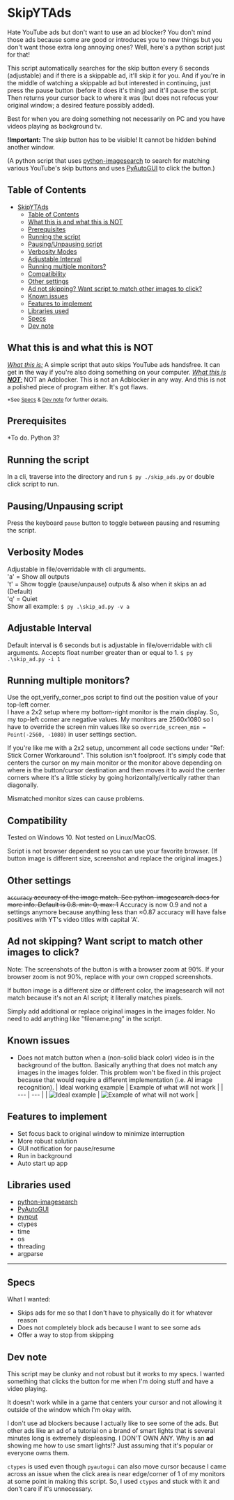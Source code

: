 # SkipYTAds

Hate YouTube ads but don't want to use an ad blocker? You don't mind those ads because some are good or introduces you to new things but you don't want those extra long annoying ones? Well, here's a python script just for that!

This script automatically searches for the skip button every 6 seconds (adjustable) and if there is a skippable ad, it'll skip it for you. And if you're in the middle of watching a skippable ad but interested in continuing, just press the pause button (before it does it's thing) and it'll pause the script. Then returns your cursor back to where it was (but does not refocus your original window; a desired feature possibly added).

Best for when you are doing something not necessarily on PC and you have videos playing as background tv.

**!Important:** The skip button has to be visible! It cannot be hidden behind another window.

(A python script that uses [python-imagesearch](https://github.com/drov0/python-imagesearch) to search for matching various YouTube's skip buttons and uses [PyAutoGUI](https://github.com/asweigart/pyautogui) to click the button.)

## Table of Contents

<!-- TOC -->

- [SkipYTAds](#skipytads)
  - [Table of Contents](#table-of-contents)
  - [What this is and what this is NOT](#what-this-is-and-what-this-is-not)
  - [Prerequisites](#prerequisites)
  - [Running the script](#running-the-script)
  - [Pausing/Unpausing script](#pausingunpausing-script)
  - [Verbosity Modes](#verbosity-modes)
  - [Adjustable Interval](#adjustable-interval)
  - [Running multiple monitors?](#running-multiple-monitors)
  - [Compatibility](#compatibility)
  - [Other settings](#other-settings)
  - [Ad not skipping? Want script to match other images to click?](#ad-not-skipping-want-script-to-match-other-images-to-click)
  - [Known issues](#known-issues)
  - [Features to implement](#features-to-implement)
  - [Libraries used](#libraries-used)
  - [Specs](#specs)
  - [Dev note](#dev-note)

<!-- /TOC -->

## What this is and what this is NOT

<u>*What this is:*</u> A simple script that auto skips YouTube ads handsfree. It can get in the way if you're also doing something on your computer.
<u>*What this is **NOT**:*</u> NOT an Adblocker. This is not an Adblocker in any way. And this is not a polished piece of program either. It's got flaws.

<sub>*See [Specs](#specs) & [Dev note](#dev-note) for further details.</sub>

## Prerequisites

*To do. Python 3?

## Running the script

In a cli, traverse into the directory and run `$ py ./skip_ads.py` or double click script to run.

## Pausing/Unpausing script

Press the keyboard `pause` button to toggle between pausing and resuming the script.

## Verbosity Modes

Adjustable in file/overridable with cli arguments.  
'a' = Show all outputs  
't' = Show toggle (pause/unpause) outputs & also when it skips an ad (Default)  
'q' = Quiet  
Show all example: `$ py .\skip_ad.py -v a`

## Adjustable Interval

Default interval is 6 seconds but is adjustable in file/overridable with cli arguments. Accepts float number greater than or equal to 1.
`$ py .\skip_ad.py -i 1`

## Running multiple monitors?

Use the opt_verify_corner_pos script to find out the position value of your top-left corner.  
I have a 2x2 setup where my bottom-right monitor is the main display. So, my top-left corner are negative values. My monitors are 2560x1080 so I have to override the screen min values like so `override_screen_min = Point(-2560, -1080)` in user settings section.

If you're like me with a 2x2 setup, uncomment all code sections under "Ref: Stick Corner Workaround". This solution isn't foolproof. It's simply code that centers the cursor on my main monitor or the monitor above depending on where is the button/cursor destination and then moves it to avoid the center corners where it's a little sticky by going horizontally/vertically rather than diagonally.

Mismatched monitor sizes can cause problems.

## Compatibility

Tested on Windows 10. Not tested on Linux/MacOS.

Script is not browser dependent so you can use your favorite browser. (If button image is different size, screenshot and replace the original images.)

## Other settings

~~`accuracy` accuracy of the image match. See python-imagesearch docs for more info. Default is 0.8. min: 0, max: 1~~ Accuracy is now 0.9 and not a settings anymore because anything less than ≈0.87 accuracy will have false positives with YT's video titles with capital 'A'.

## Ad not skipping? Want script to match other images to click?

Note: The screenshots of the button is with a browser zoom at 90%. If your browser zoom is not 90%, replace with your own cropped screenshots.

If button image is a different size or different color, the imagesearch will not match because it's not an AI script; it literally matches pixels.

Simply add additional or replace original images in the images folder. No need to add anything like "filename.png" in the script.

## Known issues

- Does not match button when a (non-solid black color) video is in the background of the button. Basically anything that does not match any images in the images folder.
  This problem won't be fixed in this project because that would require a different implementation (i.e. AI image recognition).
  | Ideal working example | Example of what will not work |
  | --- | --- |
  | <img src="/example ideal.png" alt="Ideal example" /> | <img src="/example error.png" alt="Example of what will not work" /> |

## Features to implement

- Set focus back to original window to minimize interruption
- More robust solution
- GUI notification for pause/resume
- Run in background
- Auto start up app

## Libraries used

- [python-imagesearch](https://github.com/drov0/python-imagesearch)
- [PyAutoGUI](https://github.com/asweigart/pyautogui)
- [pynput](https://pypi.org/project/pynput/)
- ctypes
- time
- os
- threading
- argparse

---

## Specs

What I wanted:

- Skips ads for me so that I don't have to physically do it for whatever reason
- Does not completely block ads because I want to see some ads
- Offer a way to stop from skipping

## Dev note

This script may be clunky and not robust but it works to my specs. I wanted something that clicks the button for me when I'm doing stuff and have a video playing.

It doesn't work while in a game that centers your cursor and not allowing it outside of the window which I'm okay with.

I don't use ad blockers because I actually like to see some of the ads. But other ads like an ad of a tutorial on a brand of smart lights that is several minutes long is extremely displeasing. I DON'T OWN ANY. Why is an **ad** showing me how to use smart lights!? Just assuming that it's popular or everyone owns them.

`ctypes` is used even though `pyautogui` can also move cursor because I came across an issue when the click area is near edge/corner of 1 of my monitors at some point in making this script. So, I used `ctypes` and stuck with it and don't care if it's unnecessary.
